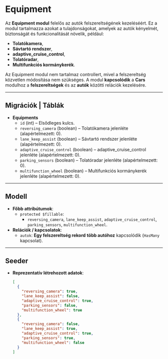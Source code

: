 # Equipment

Az **Equipment modul** felelős az autók felszereltségének kezeléséért. Ez a modul tartalmazza azokat a tulajdonságokat, amelyek az autók kényelmét, biztonságát és funkcionalitását növelik, például:

- **Tolatókamera**,
- **Sávtartó rendszer**,
- **adaptive_cruise_control**,
- **Tolatóradar**,
- **Multifunkciós kormánykerék**.

Az Equipment modul nem tartalmaz controllert, mivel a felszereltség közvetlen módosítása nem szükséges. A modul **kapcsolódik** a **Cars** modulhoz a **felszereltségek** és az **autók** közötti relációk kezelésére.

---

## **Migrációk** | Táblák

- **Equipments**
  - `id` (int) – Elsődleges kulcs.
  - `reversing_camera` (boolean) – Tolatókamera jelenléte (alapértelmezett: 0).
  - `lane_keep_assist` (boolean) – Sávtartó rendszer jelenléte (alapértelmezett: 0).
  - `adaptive_cruise_control` (boolean) – adaptive_cruise_control jelenléte (alapértelmezett: 0).
  - `parking_sensors` (boolean) – Tolatóradar jelenléte (alapértelmezett: 0).
  - `multifunction_wheel` (boolean) – Multifunkciós kormánykerék jelenléte (alapértelmezett: 0).

---

## Modell

- **Főbb attribútumok**:
  - `protected $fillable`:
    - `reversing_camera`, `lane_keep_assist`, `adaptive_cruise_control`, `parking_sensors`, `multifunction_wheel`.
- **Relációk / kapcsolatok**:
  - `autok`: **Egy felszereltség rekord** **több autóhoz** kapcsolódik (`HasMany` kapcsolat).

---

## Seeder

- **Reprezentatív létrehozott adatok**:

  ```json
  [
    {
      "reversing_camera": true,
      "lane_keep_assist": false,
      "adaptive_cruise_control": true,
      "parking_sensors": false,
      "multifunction_wheel": true
    },
    {
      "reversing_camera": false,
      "lane_keep_assist": true,
      "adaptive_cruise_control": true,
      "parking_sensors": true,
      "multifunction_wheel": false
    }
  ]
